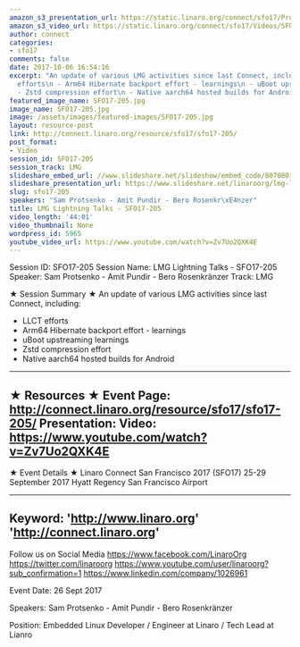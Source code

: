 ```yaml
---
amazon_s3_presentation_url: https://static.linaro.org/connect/sfo17/Presentations/SFO17-205%20LMG%20Lightning%20Talks.pdf
amazon_s3_video_url: https://static.linaro.org/connect/sfo17/Videos/SFO17-205%20LMG%20Lightning%20Talks.mp4
author: connect
categories:
- sfo17
comments: false
date: 2017-10-06 16:54:16
excerpt: "An update of various LMG activities since last Connect, including:\n - LLCT
  efforts\n - Arm64 Hibernate backport effort - learnings\n - uBoot upstreaming learnings\n
  - Zstd compression effort\n - Native aarch64 hosted builds for Android"
featured_image_name: SFO17-205.jpg
image_name: SFO17-205.jpg
image: /assets/images/featured-images/SFO17-205.jpg
layout: resource-post
link: http://connect.linaro.org/resource/sfo17/sfo17-205/
post_format:
- Video
session_id: SFO17-205
session_track: LMG
slideshare_embed_url: //www.slideshare.net/slideshow/embed_code/80708018
slideshare_presentation_url: https://www.slideshare.net/linaroorg/lmg-lightning-talks-sfo17205
slug: sfo17-205
speakers: "Sam Protsenko - Amit Pundir - Bero Rosenkr\xE4nzer"
title: LMG Lightning Talks - SFO17-205
video_length: '44:01'
video_thumbnail: None
wordpress_id: 5965
youtube_video_url: https://www.youtube.com/watch?v=Zv7Uo2QXK4E
---
```


Session ID: SFO17-205
Session Name: LMG Lightning Talks - SFO17-205
Speaker: Sam Protsenko - Amit Pundir - Bero Rosenkränzer
Track: LMG

★ Session Summary ★
An update of various LMG activities since last Connect, including:
- LLCT efforts
- Arm64 Hibernate backport effort - learnings
- uBoot upstreaming learnings
- Zstd compression effort
- Native aarch64 hosted builds for Android
---------------------------------------------------
★ Resources ★
Event Page: http://connect.linaro.org/resource/sfo17/sfo17-205/
Presentation:
Video: https://www.youtube.com/watch?v=Zv7Uo2QXK4E
---------------------------------------------------

★ Event Details ★
Linaro Connect San Francisco 2017 (SFO17)
25-29 September 2017
Hyatt Regency San Francisco Airport

---------------------------------------------------
Keyword:
'http://www.linaro.org'
'http://connect.linaro.org'
---------------------------------------------------
Follow us on Social Media
https://www.facebook.com/LinaroOrg
https://twitter.com/linaroorg
https://www.youtube.com/user/linaroorg?sub_confirmation=1
https://www.linkedin.com/company/1026961

Event Date: 26 Sept 2017

Speakers: Sam Protsenko - Amit Pundir - Bero Rosenkränzer

Position: Embedded Linux Developer
/ Engineer at Linaro / Tech Lead at Lianro
